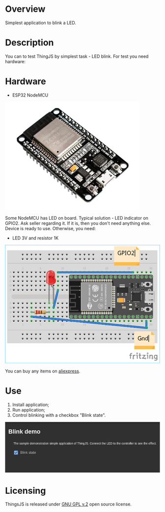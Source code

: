 # Overview
Simplest application to blink a LED.

# Description

You can to test ThingJS by simplest task - LED blink. For test you need hardware: 

# Hardware

* ESP32 NodeMCU
 
![NodeMCU ESP32](../images/esp32devboard.png)

Some NodeMCU has LED on board. Typical solution - LED indicator on GPIO2. 
Ask seller regarding it. If it is, then you don't need anything else. Device is ready to use. 
Otherwise, you need:

* LED 3V and resistor 1K

![Blink board](../images/blink_board.png)

You can buy any items on [aliexpress](https://aliexpress.ru/wholesale?catId=0&initiative_id=SB_20200922095325&SearchText=ESP32+Nodemcu).

# Use
1. Install application;
2. Run application;
3. Control blinking with a checkbox "Blink state".

![Blink application](../images/blink_app.png)
 

# Licensing
ThingsJS is released under
[GNU GPL v.2](http://www.gnu.org/licenses/old-licenses/gpl-2.0.html)
open source license.
